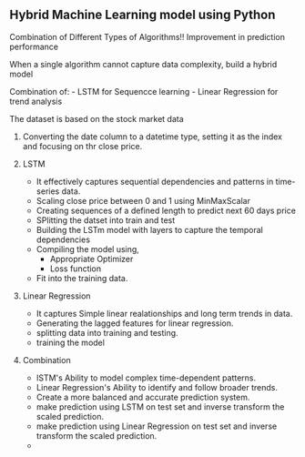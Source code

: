 ## Hybrid Machine Learning model using Python

Combination of Different Types of Algorithms!!
Improvement in prediction performance

When a single algorithm cannot capture data complexity, build a hybrid model

Combination of:
    - LSTM for Sequencce learning
    - Linear Regression for trend analysis


The dataset is based on the stock market data

1. Converting the date column to a datetime type, setting it as the index and focusing on thr close price.
2. LSTM
    - It effectively captures sequential dependencies and patterns in time-series data.
    - Scaling close price between 0 and 1 using MinMaxScalar
    - Creating sequences of a defined length to predict next 60 days price
    - SPlitting the datset into train and test
    - Building the LSTm model with layers to capture the temporal dependencies
    - Compiling the model using,
        - Appropriate Optimizer
        - Loss function
    - Fit into the training data.

3. Linear Regression
    - It captures Simple linear realationships and long term trends in data.
    - Generating the lagged features for linear regression.
    - splitting data into training and testing.
    - training the model
    

4. Combination
    - lSTM's Ability to model complex time-dependent patterns.
    - Linear Regression's Ability to identify and follow broader trends.
    - Create a more balanced and accurate prediction system.
    - make prediction using LSTM on test set and inverse transform the scaled prediction.
    - make prediction using Linear Regression on test set and inverse transform the scaled prediction.
    - 
